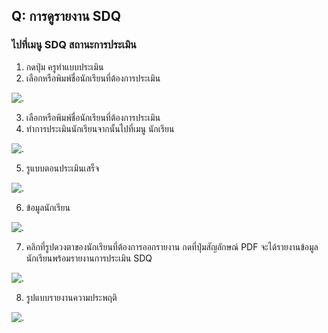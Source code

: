 ## Q: การดูรายงาน SDQ

### ไปที่เมนู SDQ สถานะการประเมิน

1.  กดปุ่ม ครูทำแบบประเมิน
2.  เลือกหรือพิมพ์ชื่อนักเรียนที่ต้องการประเมิน

![.](/img/manual/faq/31.jpg)

3.  เลือกหรือพิมพ์ชื่อนักเรียนที่ต้องการประเมิน
4.  ทำการประเมินนักเรียนจากนั้นไปที่เมนู นักเรียน

![.](/img/manual/faq/31_1.jpg)

5.  รูแบบตอนประเมินเสร็จ

![.](/img/manual/faq/31_2.jpg)

6.  ข้อมูลนักเรียน

![.](/img/manual/faq/31_3.jpg)

7.  คลิกที่รูปดวงตาของนักเรียนที่ต้องการออกรายงาน กดที่ปุ่มสัญลักษณ์ PDF จะได้รายงานข้อมูลนักเรียนพร้อมรายงานการประเมิน SDQ

![.](/img/manual/faq/31_4.jpg)

8.  รูปแบบรายงานความประพฤติ

![.](/img/manual/faq/31_5.jpg)
